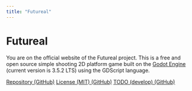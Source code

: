```yaml
---
title: "Futureal"
---
```


# Futureal

You are on the official website of the Futureal project. This is a free and open source simple shooting 2D platform game built on the [Godot Engine](https://godotengine.org/) (current version is 3.5.2 LTS) using the GDScript language.

[Repository (GitHub)](https://github.com/GREAT-DNG/Futureal)
[License (MIT) (GitHub)](https://github.com/GREAT-DNG/Futureal/blob/master/LICENSE)
[TODO (develop) (GitHub)](https://github.com/GREAT-DNG/Futureal/blob/develop/TODO.md)
